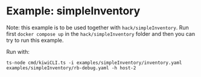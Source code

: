# Example: simpleInventory

Note: this example is to be used together with `hack/simpleInventory`. Run first `docker compose up` in
the `hack/simpleInventory` folder and then you can try to run this example.

Run with:

```
ts-node cmd/kiwiCLI.ts -i examples/simpleInventory/inventory.yaml examples/simpleInventory/rb-debug.yaml -h host-2
```
